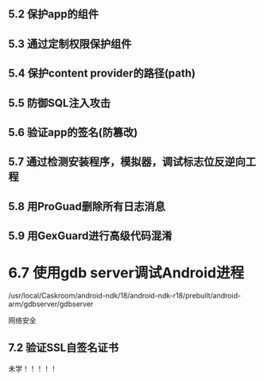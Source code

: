 ## 5.2 保护app的组件
## 5.3 通过定制权限保护组件
## 5.4 保护content provider的路径(path)
## 5.5 防御SQL注入攻击
## 5.6 验证app的签名(防篡改)
## 5.7 通过检测安装程序，模拟器，调试标志位反逆向工程
## 5.8 用ProGuad删除所有日志消息
## 5.9 用GexGuard进行高级代码混淆

# 6.7 使用gdb server调试Android进程

/usr/local/Caskroom/android-ndk/18/android-ndk-r18/prebuilt/android-arm/gdbserver/gdbserver


网络安全

## 7.2 验证SSL自签名证书

未学！！！！！